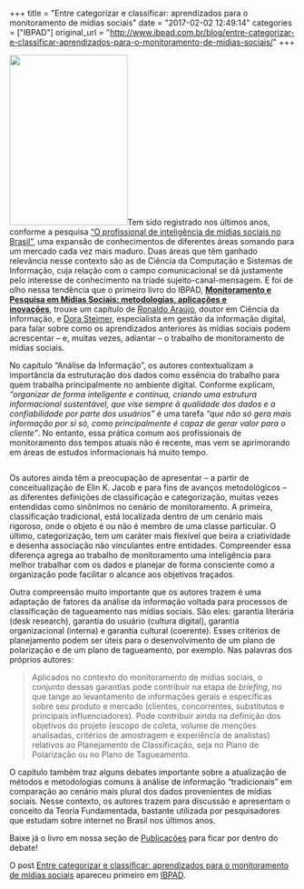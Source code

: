 +++
title = "Entre categorizar e classificar: aprendizados para o monitoramento de mídias sociais"
date = "2017-02-02 12:49:14"
categories = ["IBPAD"]
original_url = "http://www.ibpad.com.br/blog/entre-categorizar-e-classificar-aprendizados-para-o-monitoramento-de-midias-sociais/"
+++

<p>
<a href="http://www.ibpad.com.br/publicacoes/livro/monitoramento-e-pesquisa-em-midias-sociais-metodologias-aplicacoes-e-inovacoes/"><img class="size-full alignright" src="https://i0.wp.com/ibpad.com.br/wp-content/uploads/2016/11/Livro-Monitoramento-e-Pesquisa-em-Midias-Sociais-320px-208x300.jpg?resize=208%2C300" width="208" height="300" /></a>Tem
sido registrado nos últimos anos, conforme a pesquisa
<a href="http://www.slideshare.net/AnaClaudiaZandavalle/pesquisa-o-profissional-de-inteligncia-de-mdias-sociais-no-brasil-2016-verso-completa">“O
profissional de inteligência de mídias sociais no Brasil”</a>, uma
expansão de conhecimentos de diferentes áreas somando para um mercado
cada vez mais maduro. Duas áreas que têm ganhado relevância nesse
contexto são as de Ciência da Computação e Sistemas de Informação, cuja
relação com o campo comunicacional se dá justamente pelo interesse de
conhecimento na tríade sujeito-canal-mensagem. E foi de olho nessa
tendência que o primeiro livro do IBPAD,
<strong><a href="http://www.ibpad.com.br/publicacoes/livro/monitoramento-e-pesquisa-em-midias-sociais-metodologias-aplicacoes-e-inovacoes/">Monitoramento
e Pesquisa em Mídias Sociais: metodologias, aplicações e
inovações</a></strong>, trouxe um capítulo de
<a href="http://ronaldfar.wordpress.com">Ronaldo Araújo</a>, doutor em
Ciência da Informação, e <a href="http://indexadora.com">Dora
Steimer</a>, especialista em gestão da informação digital, para falar
sobre como os aprendizados anteriores às mídias sociais podem
acrescentar – e, muitas vezes, adiantar – o trabalho de monitoramento de
mídias sociais.
</p>
<p>
No capítulo “Análise da Informação”, os autores contextualizam a
importância da estruturação dos dados como essência do trabalho para
quem trabalha principalmente no ambiente digital. Conforme explicam,
<em>“organizar de forma inteligente e contínua, criando uma estrutura
informacional sustentável, que vise sempre à qualidade dos dados e a
confiabilidade por parte dos usuários”</em> é uma tarefa <em>“que não
só gera mais informação por si só, como principalmente é capaz de gerar
valor para o cliente”</em>. No entanto, essa prática comum aos
profissionais de monitoramento dos tempos atuais não é recente, mas vem
se aprimorando em áreas de estudos informacionais há muito tempo.
</p>
<p>
<img data-attachment-id="4040" data-permalink="http://www.ibpad.com.br/blog/entre-categorizar-e-classificar-aprendizados-para-o-monitoramento-de-midias-sociais/attachment/tabelta-index/" data-orig-file="https://i2.wp.com/www.ibpad.com.br/wp-content/uploads/2017/01/tabelta-index.png?fit=482%2C195" data-orig-size="482,195" data-comments-opened="1" data-image-meta="{&quot;aperture&quot;:&quot;0&quot;,&quot;credit&quot;:&quot;&quot;,&quot;camera&quot;:&quot;&quot;,&quot;caption&quot;:&quot;&quot;,&quot;created_timestamp&quot;:&quot;0&quot;,&quot;copyright&quot;:&quot;&quot;,&quot;focal_length&quot;:&quot;0&quot;,&quot;iso&quot;:&quot;0&quot;,&quot;shutter_speed&quot;:&quot;0&quot;,&quot;title&quot;:&quot;&quot;,&quot;orientation&quot;:&quot;0&quot;}" data-image-title="tabelta-index" data-image-description="" data-medium-file="https://i2.wp.com/www.ibpad.com.br/wp-content/uploads/2017/01/tabelta-index.png?fit=260%2C105" data-large-file="https://i2.wp.com/www.ibpad.com.br/wp-content/uploads/2017/01/tabelta-index.png?fit=482%2C195" class="aligncenter size-full wp-image-4040" src="https://i2.wp.com/www.ibpad.com.br/wp-content/uploads/2017/01/tabelta-index.png?resize=482%2C195" alt="" srcset="https://i2.wp.com/www.ibpad.com.br/wp-content/uploads/2017/01/tabelta-index.png?w=482 482w, https://i2.wp.com/www.ibpad.com.br/wp-content/uploads/2017/01/tabelta-index.png?resize=260%2C105 260w, https://i2.wp.com/www.ibpad.com.br/wp-content/uploads/2017/01/tabelta-index.png?resize=100%2C40 100w" sizes="(max-width: 482px) 100vw, 482px" data-recalc-dims="1" />
</p>
<p>
Os autores ainda têm a preocupação de apresentar – a partir de
conceitualização de Elin K. Jacob e para fins de avanços metodológicos –
as diferentes definições de classificação e categorização, muitas vezes
entendidas como sinônimos no cenário de monitoramento. A primeira,
classificação tradicional, está localizada dentro de um cenário mais
rigoroso, onde o objeto é ou não é membro de uma classe particular. O
último, categorização, tem um caráter mais flexível que beira a
criatividade e desenha associação não vinculantes entre entidades.
Compreender essa diferença agrega ao trabalho de monitoramento uma
inteligência para melhor trabalhar com os dados e planejar de forma
consciente como a organização pode facilitar o alcance aos objetivos
traçados.
</p>
<p>
Outra compreensão muito importante que os autores trazem é uma adaptação
de fatores da análise da informação voltada para processos de
classificação de tagueamento nas mídias sociais. São eles: garantia
literária (desk research), garantia do usuário (cultura digital),
garantia organizacional (interna) e garantia cultural (coerente). Esses
critérios de planejamento podem ser úteis para o desenvolvimento de um
plano de polarização e de um plano de tagueamento, por exemplo. Nas
palavras dos próprios autores:
</p>
<blockquote>
<p>
Aplicados no contexto do monitoramento de mídias sociais, o conjunto
dessas garantias pode contribuir na etapa de <em>briefing</em>, no que
tange ao levantamento de informações gerais e específicas sobre seu
produto e mercado (clientes, concorrentes, substitutos e principais
influenciadores). Pode contribuir ainda na definição dos objetivos do
projeto (escopo de coleta, volume de menções analisadas, critérios de
amostragem e experiência de analistas) relativos ao Planejamento de
Classificação, seja no Plano de Polarização ou no Plano de Tagueamento.
</p>
</blockquote>
<p>
O capítulo também traz alguns debates importante sobre a atualização de
métodos e metodologias comuns à análise de informação “tradicionais” em
comparação ao cenário mais plural dos dados provenientes de mídias
sociais. Nesse contexto, os autores trazem para discussão e apresentam o
conceito da Teoria Fundamentada, bastante utilizada por pesquisadores
que estudam sobre internet no Brasil nos últimos anos.
</p>
<p>
Baixe já o livro em nossa seção de
<a href="http://www.ibpad.com.br/o-que-fazemos/publicacoes/">Publicações</a> para ficar
por dentro do debate!
</p>

<p>
O post
<a rel="nofollow" href="http://www.ibpad.com.br/blog/entre-categorizar-e-classificar-aprendizados-para-o-monitoramento-de-midias-sociais/">Entre
categorizar e classificar: aprendizados para o monitoramento de mídias
sociais</a> apareceu primeiro em
<a rel="nofollow" href="http://www.ibpad.com.br">IBPAD</a>.
</p>

